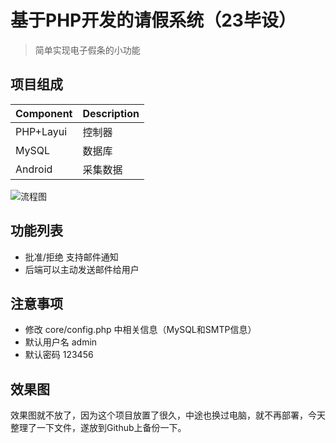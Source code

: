 # 基于PHP开发的请假系统（23毕设）

> 简单实现电子假条的小功能

## 项目组成

| Component      | Description |
| ----------- | ----------- |
|   PHP+Layui   | 控制器       |
| MySQL   | 数据库        |
| Android   | 采集数据        |


![流程图](https://img2.imgtp.com/2024/03/27/AsFxILVp.png)

## 功能列表
 * 批准/拒绝 支持邮件通知
 * 后端可以主动发送邮件给用户

## 注意事项

* 修改 core/config.php 中相关信息（MySQL和SMTP信息）
* 默认用户名 admin 
* 默认密码 123456

## 效果图

 效果图就不放了，因为这个项目放置了很久，中途也换过电脑，就不再部署，今天整理了一下文件，遂放到Github上备份一下。